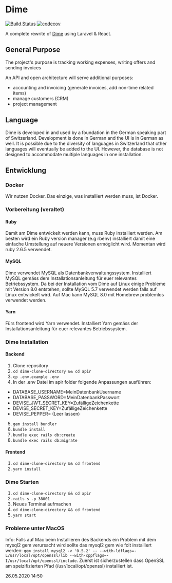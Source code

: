# Dime
[![Build Status](https://semaphoreci.com/api/v1/stiftungswo/better-dime/branches/dev/badge.svg)](https://semaphoreci.com/stiftungswo/better-dime)
[![codecov](https://codecov.io/gh/stiftungswo/betterDime/branch/master/graph/badge.svg)](https://codecov.io/gh/stiftungswo/betterDime)

A complete rewrite of [Dime](https://github.com/stiftungswo/dime) using Laravel & React.

## General Purpose

The project's purpose is tracking working expenses, writing offers and sending invoices

An API and open architecture will serve additional purposes:

  * accounting and invoicing (generate invoices, add non-time related items)
  * manage customers (CRM)
  * project management
  
## Language

Dime is developed in and used by a foundation in the German speaking part of Switzerland. Development is done in German and the UI is in German as well. It is possible due to the diversity of languages in Switzerland that other languages will eventually be added to the UI. However, the database is not designed to accommodate multiple languages in one installation.


## Entwicklung

### Docker
Wir nutzen Docker. Das einzige, was installiert werden muss, ist Docker.

### Vorbereitung (veraltet)
#### Ruby
Damit am Dime entwickelt werden kann, muss Ruby installiert werden. Am besten wird ein Ruby version manager (e.g rbenv) installiert damit eine einfache Umstellung auf neuere Versionen ermöglicht wird. Momentan wird ruby 2.6.5 verwendet.
#### MySQL
Dime verwendet MySQL als Datenbankverwaltungssystem. Installiert MySQL gemäss dem Installationsanleitung für euer relevantes Betriebssystem. Da bei der Installation vom Dime auf Linux einige Probleme mit Version 8.0 entstehen, sollte MySQL 5.7 verwendet werden falls auf Linux entwickelt wird. Auf Mac kann MySQL 8.0 mit Homebrew problemlos verwendet werden.

#### Yarn
Fürs frontend wird Yarn verwendet. Installiert Yarn gemäss der Installationsanleitung für euer relevantes Betriebssystem.

### Dime Installation

#### Backend
1. Clone repository
2. ``cd dime-clone-directory && cd apir``
3. ``cp .env.example .env``
4. In der .env Datei im apir folder folgende Anpassungen ausführen:
 - DATABASE_USERNAME=MeinDatenbankUsername
 - DATABASE_PASSWORD=MeinDatenbankPasswort
 - DEVISE_JWT_SECRET_KEY=ZufälligeZeichenkette
 - DEVISE_SECRET_KEY=ZufälligeZeichenkette
 - DEVISE_PEPPER=         (Leer lassen)
5. ``gem install bundler``
6. ``bundle install``
7. ``bundle exec rails db:create``
8. ``bundle exec rails db:migrate``
 

#### Frontend
1. ``cd dime-clone-directory && cd frontend``
2. ``yarn install``

### Dime Starten

1. ``cd dime-clone-directory && cd apir``
2. ``rails s -p 38001``
3. Neues Terminal aufmachen
4. ``cd dime-clone-directory && cd frontend``
5. ``yarn start``

### Probleme unter MacOS
Info: Falls auf Mac beim Installieren des Backends ein Problem mit dem mysql2 gem verursacht wird sollte das mysql2 gem wie folt installiert werden: ``gem install mysql2 -v '0.5.2' -- --with-ldflags=-L/usr/local/opt/openssl/lib --with-cppflags=-I/usr/local/opt/openssl/include``. Zuerst ist sicherzustellen dass OpenSSL am speizifizierten Pfad (/usr/local/opt/openssl) installiert ist.

26.05.2020 14:50
